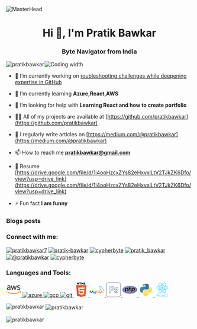 ![MasterHead](https://fiverr-res.cloudinary.com/images/t_main1,q_auto,f_auto,q_auto,f_auto/attachments/delivery/asset/fdb14256522b06ad3572735ebdb50d4e-1689865671/ENTREGABLE_V4/do-a-beautiful-animated-gif-in-pixelart-for-streamings.gif)
<h1 align="center">Hi 👋, I'm Pratik Bawkar</h1>
<h3 align="center">Byte Navigator from India</h3>
<img align="right" alt="Coding width" width="400" src="https://media.tenor.com/GfSX-u7VGM4AAAAM/coding.gif">

<p align="left"> <img src="https://komarev.com/ghpvc/?username=pratikbawkar&label=Profile%20views&color=0e75b6&style=flat" alt="pratikbawkar" /> </p>

- 🔭 I’m currently working on [roubleshooting challenges while deepening expertise in GitHub](https://github.com/pratikbawkar)

- 🌱 I’m currently learning **Azure,React,AWS**

- 🤝 I’m looking for help with **Learning React and how to create portfolio**

- 👨‍💻 All of my projects are available at [https://github.com/pratikbawkar](https://github.com/pratikbawkar)

- 📝 I regularly write articles on [https://medium.com/@pratikbawkar](https://medium.com/@pratikbawkar)

- 📫 How to reach me **pratikbawkar@gmail.com**

- 📄 Resume [https://drive.google.com/file/d/1i4ooHzcxZYs82eHxvxlLtV2TJkZK6Dfo/view?usp=drive_link](https://drive.google.com/file/d/1i4ooHzcxZYs82eHxvxlLtV2TJkZK6Dfo/view?usp=drive_link)

- ⚡ Fun fact **I am funny**

### Blogs posts
<!-- BLOG-POST-LIST:START -->
<!-- BLOG-POST-LIST:END -->

<h3 align="left">Connect with me:</h3>
<p align="left">
<a href="https://twitter.com/pratikbawkar7" target="blank"><img align="center" src="https://raw.githubusercontent.com/rahuldkjain/github-profile-readme-generator/master/src/images/icons/Social/twitter.svg" alt="pratikbawkar7" height="30" width="40" /></a>
<a href="https://linkedin.com/in/pratik-bawkar" target="blank"><img align="center" src="https://raw.githubusercontent.com/rahuldkjain/github-profile-readme-generator/master/src/images/icons/Social/linked-in-alt.svg" alt="pratik-bawkar" height="30" width="40" /></a>
<a href="https://stackoverflow.com/users/cypherbyte" target="blank"><img align="center" src="https://raw.githubusercontent.com/rahuldkjain/github-profile-readme-generator/master/src/images/icons/Social/stack-overflow.svg" alt="cypherbyte" height="30" width="40" /></a>
<a href="https://instagram.com/pratik_bawkar" target="blank"><img align="center" src="https://raw.githubusercontent.com/rahuldkjain/github-profile-readme-generator/master/src/images/icons/Social/instagram.svg" alt="pratik_bawkar" height="30" width="40" /></a>
<a href="https://medium.com/@pratikbawkar" target="blank"><img align="center" src="https://raw.githubusercontent.com/rahuldkjain/github-profile-readme-generator/master/src/images/icons/Social/medium.svg" alt="@pratikbawkar" height="30" width="40" /></a>
<a href="https://www.leetcode.com/cypherbyte" target="blank"><img align="center" src="https://raw.githubusercontent.com/rahuldkjain/github-profile-readme-generator/master/src/images/icons/Social/leet-code.svg" alt="cypherbyte" height="30" width="40" /></a>
</p>

<h3 align="left">Languages and Tools:</h3>
<p align="left"> <a href="https://aws.amazon.com" target="_blank" rel="noreferrer"> <img src="https://raw.githubusercontent.com/devicons/devicon/master/icons/amazonwebservices/amazonwebservices-original-wordmark.svg" alt="aws" width="40" height="40"/> </a> <a href="https://azure.microsoft.com/en-in/" target="_blank" rel="noreferrer"> <img src="https://www.vectorlogo.zone/logos/microsoft_azure/microsoft_azure-icon.svg" alt="azure" width="40" height="40"/> </a> <a href="https://cloud.google.com" target="_blank" rel="noreferrer"> <img src="https://www.vectorlogo.zone/logos/google_cloud/google_cloud-icon.svg" alt="gcp" width="40" height="40"/> </a> <a href="https://git-scm.com/" target="_blank" rel="noreferrer"> <img src="https://www.vectorlogo.zone/logos/git-scm/git-scm-icon.svg" alt="git" width="40" height="40"/> </a> <a href="https://www.w3.org/html/" target="_blank" rel="noreferrer"> <img src="https://raw.githubusercontent.com/devicons/devicon/master/icons/html5/html5-original-wordmark.svg" alt="html5" width="40" height="40"/> </a> <a href="https://www.mysql.com/" target="_blank" rel="noreferrer"> <img src="https://raw.githubusercontent.com/devicons/devicon/master/icons/mysql/mysql-original-wordmark.svg" alt="mysql" width="40" height="40"/> </a> <a href="https://www.photoshop.com/en" target="_blank" rel="noreferrer"> <img src="https://raw.githubusercontent.com/devicons/devicon/master/icons/photoshop/photoshop-line.svg" alt="photoshop" width="40" height="40"/> </a> <a href="https://www.php.net" target="_blank" rel="noreferrer"> <img src="https://raw.githubusercontent.com/devicons/devicon/master/icons/php/php-original.svg" alt="php" width="40" height="40"/> </a> <a href="https://www.python.org" target="_blank" rel="noreferrer"> <img src="https://raw.githubusercontent.com/devicons/devicon/master/icons/python/python-original.svg" alt="python" width="40" height="40"/> </a> <a href="https://reactjs.org/" target="_blank" rel="noreferrer"> <img src="https://raw.githubusercontent.com/devicons/devicon/master/icons/react/react-original-wordmark.svg" alt="react" width="40" height="40"/> </a> </p>

<p><img align="left" src="https://github-readme-stats.vercel.app/api/top-langs?username=pratikbawkar&show_icons=true&locale=en&layout=compact" alt="pratikbawkar" /></p>

<p>&nbsp;<img align="center" src="https://github-readme-stats.vercel.app/api?username=pratikbawkar&show_icons=true&locale=en" alt="pratikbawkar" /></p>

<p><img align="center" src="https://github-readme-streak-stats.herokuapp.com/?user=pratikbawkar&" alt="pratikbawkar" /></p>
